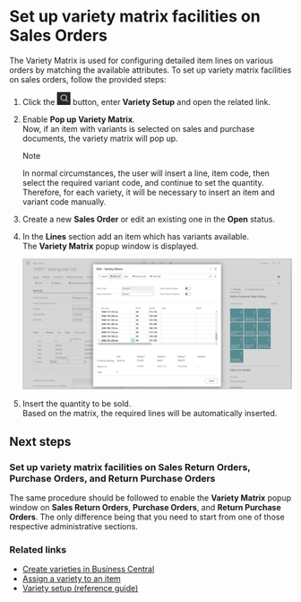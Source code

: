 # Set up variety matrix facilities on Sales Orders

The Variety Matrix is used for configuring detailed item lines on various orders by matching the available attributes. To set up variety matrix facilities on sales orders, follow the provided steps: 

1. Click the ![Lightbulb that opens the Tell Me feature](../../../images/Icons/Lightbulb_icon.png "Tell Me what you want to do") button, enter **Variety Setup** and open the related link.   
2. Enable **Pop up Variety Matrix**.     
   Now, if an item with variants is selected on sales and purchase documents, the variety matrix will pop up. 
    
    > [!Note]
    > In normal circumstances, the user will insert a line, item code, then select the required variant code, and continue to set the quantity. Therefore, for each variety, it will be necessary to insert an item and variant code manually. 

3. Create a new **Sales Order** or edit an existing one in the **Open** status.
4. In the **Lines** section add an item which has variants available.     
   The **Variety Matrix** popup window is displayed.     

   ![variety_matrix_1](../images/variety_matrix_1.png)

5. Insert the quantity to be sold.      
   Based on the matrix, the required lines will be automatically inserted. 

## Next steps

### Set up variety matrix facilities on Sales Return Orders, Purchase Orders, and Return Purchase Orders

The same procedure should be followed to enable the **Variety Matrix** popup window on **Sales Return Orders**, **Purchase Orders**, and **Return Purchase Orders**. The only difference being that you need to start from one of those respective administrative sections. 

### Related links

- [Create varieties in Business Central](create_variety.md)
- [Assign a variety to an item](assign_variety_to_item.md)
- [Variety setup (reference guide)](../reference/variety_setup.md)